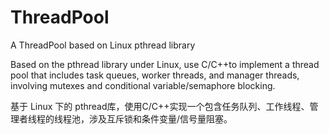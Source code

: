 # ThreadPool
A ThreadPool based on Linux pthread library

Based on the pthread library under Linux, use C/C++to implement a thread pool that includes task queues, worker threads, and manager threads, involving mutexes and conditional variable/semaphore blocking.

基于 Linux 下的 pthread库，使用C/C++实现一个包含任务队列、工作线程、管理者线程的线程池，涉及互斥锁和条件变量/信号量阻塞。
